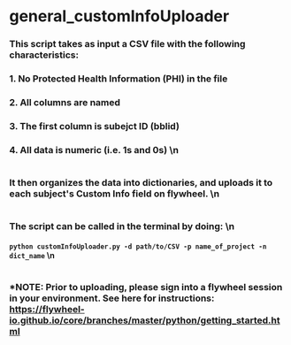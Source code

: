 # general_customInfoUploader

### This script takes as input a CSV file with the following characteristics:
### 1. No Protected Health Information (PHI) in the file
### 2. All columns are named
### 3. The first column is subejct ID (bblid)
### 4. All data is numeric (i.e. 1s and 0s) \n
#
### It then organizes the data into dictionaries, and uploads it to each subject's Custom Info field on flywheel. \n
#
#
### The script can be called in the terminal by doing: \n 
#### ```python customInfoUploader.py -d path/to/CSV -p name_of_project -n dict_name``` \n 
#
### *NOTE: Prior to uploading, please sign into a flywheel session in your environment. See here for instructions: https://flywheel-io.github.io/core/branches/master/python/getting_started.html
